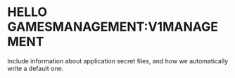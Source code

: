 # HELLO GAMESMANAGEMENT:V1MANAGEMENT


Include information about application secret files, and how we automatically write a default one.